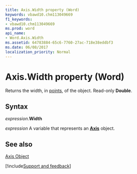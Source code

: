 ```yaml
---
title: Axis.Width property (Word)
keywords: vbawd10.chm113049669
f1_keywords:
- vbawd10.chm113049669
ms.prod: word
api_name:
- Word.Axis.Width
ms.assetid: 64783884-65c6-7760-27ac-718e38eddbf3
ms.date: 06/08/2017
localization_priority: Normal
---
```



# Axis.Width property (Word)

Returns the width, in [points](../language/glossary/vbe-glossary.md#point), of the object. Read-only  **Double**.


## Syntax

_expression_.**Width**

 _expression_ A variable that represents an **[Axis](Word.Axis.md)** object.


## See also


[Axis Object](Word.Axis.md)

[!include[Support and feedback](~/includes/feedback-boilerplate.md)]
